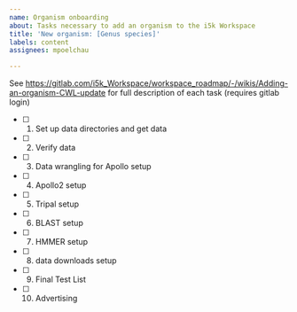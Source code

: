 ```yaml
---
name: Organism onboarding
about: Tasks necessary to add an organism to the i5k Workspace
title: 'New organism: [Genus species]'
labels: content
assignees: mpoelchau

---
```


See https://gitlab.com/i5k_Workspace/workspace_roadmap/-/wikis/Adding-an-organism-CWL-update for full description of each task (requires gitlab login)

- [ ] 1. Set up data directories and get data
- [ ] 2. Verify data
- [ ] 3. Data wrangling for Apollo setup
- [ ] 4. Apollo2 setup
- [ ] 5. Tripal setup
- [ ] 6. BLAST setup
- [ ] 7. HMMER setup
- [ ] 8. data downloads setup
- [ ] 9. Final Test List
- [ ] 10. Advertising
